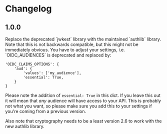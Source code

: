 <h1>Changelog</h1>
<h2>1.0.0</h2>
Replace the deprecated `jwkest` library with the maintained `authlib` library. Note that this is not backwards compatible, but this might not be immediately obvious. You have to adjust your settings, i.e. `OIDC_AUDIENCES` is deprecated and replaced by:

```
'OIDC_CLAIMS_OPTIONS': {
    'aud': {
        'values': ['my_audience'],
        'essential': True,
    }
}
```

Please note the addition of `essential: True` in this dict. If you leave this out it will mean that _any_ audience will have access to your API. This is probably not what you want, so please make sure you add this to your settings if you're coming from a previous version.

Also note that cryptography needs to be a least version 2.6 to work with the new authlib library.
